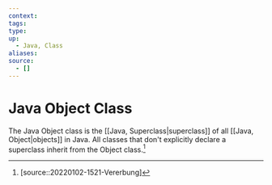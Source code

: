 ```yaml
---
context:
tags: 
type:
up:
  - Java, Class
aliases:
source:
  - []
---
```


# Java Object Class

The Java Object class is the [[Java, Superclass|superclass]] of all [[Java, Object|objects]] in Java. All classes that don't explicitly declare a superclass inherit from the Object class.[^1]

[^1]: [source::20220102-1521-Vererbung]
